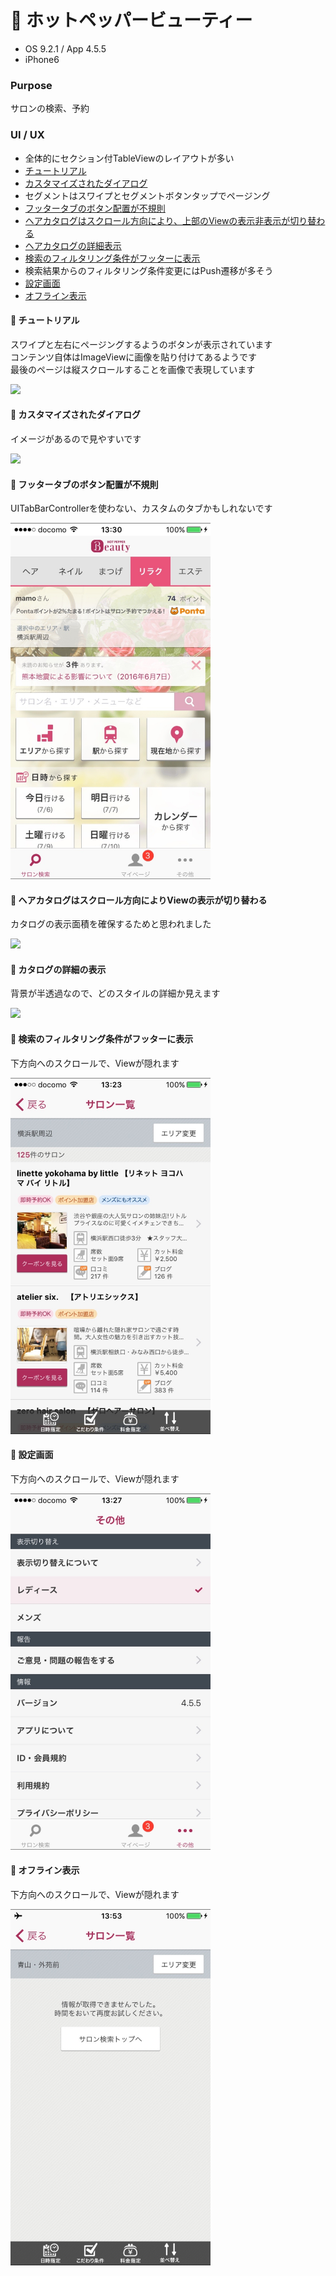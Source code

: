 # :dress: ホットペッパービューティー

* OS 9.2.1 / App 4.5.5
* iPhone6

### Purpose
サロンの検索、予約

### UI / UX  
* 全体的にセクション付TableViewのレイアウトが多い
* [チュートリアル](#hotb_tutorial)
* [カスタマイズされたダイアログ](#hotb_dialog)
* セグメントはスワイプとセグメントボタンタップでページング
* [フッタータブのボタン配置が不規則](#hotb_tabs)
* [ヘアカタログはスクロール方向により、上部のViewの表示非表示が切り替わる](#hotb_scroll)
* [ヘアカタログの詳細表示](#hotb_catalogueDetail)
* [検索のフィルタリング条件がフッターに表示](#hotb_filtering)
* 検索結果からのフィルタリング条件変更にはPush遷移が多そう
* [設定画面](#hotb_setting)
* [オフライン表示](#hotb_offline)

#### :triangular_flag_on_post: <a name="hotb_tutorial">チュートリアル</a>
スワイプと左右にページングするようのボタンが表示されています   
コンテンツ自体はImageViewに画像を貼り付けてあるようです  
最後のページは縦スクロールすることを画像で表現しています

<img src="https://github.com/mafmoff/100Apps/blob/master/Resources/Images/hotb_tutorial.gif" width="320px">

#### :triangular_flag_on_post: <a name="hotb_dialog">カスタマイズされたダイアログ</a>
イメージがあるので見やすいです

<img src="https://github.com/mafmoff/100Apps/blob/master/Resources/Images/hotb_dialog.jpg" width="320px">

#### :triangular_flag_on_post: <a name="hotb_tabs">フッタータブのボタン配置が不規則</a>
UITabBarControllerを使わない、カスタムのタブかもしれないです

<img src="https://github.com/mafmoff/100Apps/blob/master/Resources/Images/hotb_tabs.jpg" width="320px">

#### :triangular_flag_on_post: <a name="hotb_scroll">ヘアカタログはスクロール方向によりViewの表示が切り替わる</a>
カタログの表示面積を確保するためと思われました

<img src="https://github.com/mafmoff/100Apps/blob/master/Resources/Images/hotb_scroll.gif" width="320px">

#### :triangular_flag_on_post: <a name="hotb_catalogue">カタログの詳細の表示</a>
背景が半透過なので、どのスタイルの詳細か見えます

<img src="https://github.com/mafmoff/100Apps/blob/master/Resources/Images/hotb_catalogue.gif" width="320px">

#### :triangular_flag_on_post: <a name="hotb_filtering">検索のフィルタリング条件がフッターに表示</a>
下方向へのスクロールで、Viewが隠れます

<img src="https://github.com/mafmoff/100Apps/blob/master/Resources/Images/hotb_filtering.jpg" width="320px">

#### :triangular_flag_on_post: <a name="hotb_setting">設定画面</a>
下方向へのスクロールで、Viewが隠れます

<img src="https://github.com/mafmoff/100Apps/blob/master/Resources/Images/hotb_setting.jpg" width="320px">

#### :triangular_flag_on_post: <a name="hotb_offline">オフライン表示</a>
下方向へのスクロールで、Viewが隠れます

<img src="https://github.com/mafmoff/100Apps/blob/master/Resources/Images/hotb_offline.jpg" width="320px">
